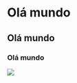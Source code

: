 # Olá mundo
## Olá mundo
### Olá mundo
<img src="https://github.com/diogofalcao051/testworkshop/assets/146947104/9d7cfc65-e351-4c94-bfc8-677e27e2c904" whidt="200px" higth="500px">
